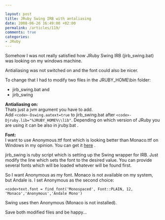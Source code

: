 ```yaml
---

layout: post
title: JRuby Swing IRB with antaliasing
date: 2008-06-26 16:49:00 +02:00
permalink: /articles/119/
comments: true
categories: 
- JRuby
---
```


Somehow I was not really satisfied how JRuby Swing IRB (jirb_swing.bat)
was looking on my windows machine.

Antialiasing was not switched on and the font could also be nicer.

To change that I had to modify two files in the JRUBY_HOME\\bin folder:

- jirb_swing.bat and
- jirb_swing

**Antialiasing on:**\
Thats just a jvm argument you have to add.\
Add `<code>-Dswing.aatext=true`</code> to jirb_swing.bat
after `<code>-Djruby.lib="%JRUBY_HOME%\\lib"`</code>.
Depending on which version of JRuby you are using it can be also in
jruby.bat .

**Font:**\
I want to use Anonymous.ttf font which is looking better than Monaco.ttf
on Windows in my opinion. You can get it
[here](http://www.ms-studio.com/FontSales/anonymous.html) .

jirb_swing is ruby script which is setting up the Swing wrapper for IRB.
Just modify the line which sets the font to the desired value. You can
provide several fonts which will be loaded whatever will be found first.

So I want Anonymous as my font. Monaco is not available on my system,
but Andale is. I set Anonymous as the second choice:

`<code>text.font = find_font('Monospaced', Font::PLAIN, 12,
'Monaco','Anonymous','Andale Mono')`</code>

Swing uses then Anonymous (Monaco is not installed).

Save both modified files and be happy...
